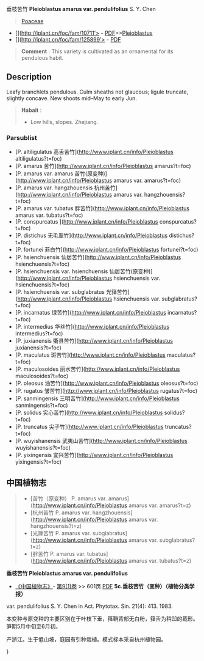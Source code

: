 垂枝苦竹 **Pleioblastus amarus var. pendulifolius** S. Y. Chen

> [Poaceae](http://www.iplant.cn/info/Poaceae?t=foc)
* [](http://iplant.cn/foc/fam/10711'> - [PDF](http://iplant.cn/foc/pdf/Poaceae.pdf)>>[Pleioblastus](http://www.iplant.cn/info/Pleioblastus?t=foc)
* [](http://iplant.cn/foc/fam/125899'> - [PDF](http://www.iplant.cn/foc/pdf/Pleioblastus.pdf)

> **Comment** : 
> This variety is cultivated as an ornamental for its pendulous habit.

## Description

Leafy branchlets pendulous. Culm sheaths not glaucous; ligule truncate, slightly concave. New shoots mid–May to early Jun.

> **Habait** : 
>* Low hills, slopes. Zhejiang.

### Parsublist

* [P.  altiligulatus  高舌苦竹](http://www.iplant.cn/info/Pleioblastus altiligulatus?t=foc)
* [P.  amarus  苦竹](http://www.iplant.cn/info/Pleioblastus amarus?t=foc)
* [P.  amarus var. amarus  苦竹(原变种)](http://www.iplant.cn/info/Pleioblastus amarus var. amarus?t=foc)
* [P.  amarus var. hangzhouensis  杭州苦竹](http://www.iplant.cn/info/Pleioblastus amarus var. hangzhouensis?t=foc)
* [P.  amarus var. tubatus  胖苦竹](http://www.iplant.cn/info/Pleioblastus amarus var. tubatus?t=foc)
* [P.  conspurcatus  ](http://www.iplant.cn/info/Pleioblastus conspurcatus?t=foc)
* [P.  distichus  无毛翠竹](http://www.iplant.cn/info/Pleioblastus distichus?t=foc)
* [P.  fortunei  菲白竹](http://www.iplant.cn/info/Pleioblastus fortunei?t=foc)
* [P.  hsienchuensis  仙居苦竹](http://www.iplant.cn/info/Pleioblastus hsienchuensis?t=foc)
* [P.  hsienchuensis var. hsienchuensis  仙居苦竹(原变种)](http://www.iplant.cn/info/Pleioblastus hsienchuensis var. hsienchuensis?t=foc)
* [P.  hsienchuensis var. subglabratus  光箨苦竹](http://www.iplant.cn/info/Pleioblastus hsienchuensis var. subglabratus?t=foc)
* [P.  incarnatus  绿苦竹](http://www.iplant.cn/info/Pleioblastus incarnatus?t=foc)
* [P.  intermedius  华丝竹](http://www.iplant.cn/info/Pleioblastus intermedius?t=foc)
* [P.  juxianensis  衢县苦竹](http://www.iplant.cn/info/Pleioblastus juxianensis?t=foc)
* [P.  maculatus  斑苦竹](http://www.iplant.cn/info/Pleioblastus maculatus?t=foc)
* [P.  maculosoides  丽水苦竹](http://www.iplant.cn/info/Pleioblastus maculosoides?t=foc)
* [P.  oleosus  油苦竹](http://www.iplant.cn/info/Pleioblastus oleosus?t=foc)
* [P.  rugatus  皱苦竹](http://www.iplant.cn/info/Pleioblastus rugatus?t=foc)
* [P.  sanmingensis  三明苦竹](http://www.iplant.cn/info/Pleioblastus sanmingensis?t=foc)
* [P.  solidus  实心苦竹](http://www.iplant.cn/info/Pleioblastus solidus?t=foc)
* [P.  truncatus  尖子竹](http://www.iplant.cn/info/Pleioblastus truncatus?t=foc)
* [P.  wuyishanensis  武夷山苦竹](http://www.iplant.cn/info/Pleioblastus wuyishanensis?t=foc)
* [P.  yixingensis  宜兴苦竹](http://www.iplant.cn/info/Pleioblastus yixingensis?t=foc)

## 中国植物志

> * [苦竹（原变种）  P.  amarus var. amarus](http://www.iplant.cn/info/Pleioblastus amarus var. amarus?t=z)
> * [杭州苦竹  P.  amarus var. hangzhouensis](http://www.iplant.cn/info/Pleioblastus amarus var. hangzhouensis?t=z)
> * [光箨苦竹  P.  amarus var. subglabratus](http://www.iplant.cn/info/Pleioblastus amarus var. subglabratus?t=z)
> * [胖苦竹  P.  amarus var. tubatus](http://www.iplant.cn/info/Pleioblastus amarus var. tubatus?t=z)

**垂枝苦竹 Pleioblastus amarus var. pendulifolius**

* [《中国植物志》](http://www.iplant.cn/frps)- [第9(1)卷](http://www.iplant.cn/frps/vol/9(1)) >> 601页 [PDF](http://www.iplant.cn/frps/pdf/9(1)/601.pdf)
**5c.垂枝苦竹（变种）（植物分类学报）**

var. pendulifolius S. Y. Chen in Act. Phytotax. Sin. 21(4): 413. 1983.

本变种与原变种的主要区别在于叶枝下垂，箨鞘背部无白粉，箨舌为稍凹的截形。笋期5月中旬至6月初。

产浙江。生于低山坡，庭园有引种栽植。模式标本采自杭州植物园。

}